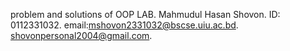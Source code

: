 problem and solutions of OOP LAB.
Mahmudul Hasan Shovon.
ID: 0112331032.
email:mshovon2331032@bscse.uiu.ac.bd.
      shovonpersonal2004@gmail.com.
